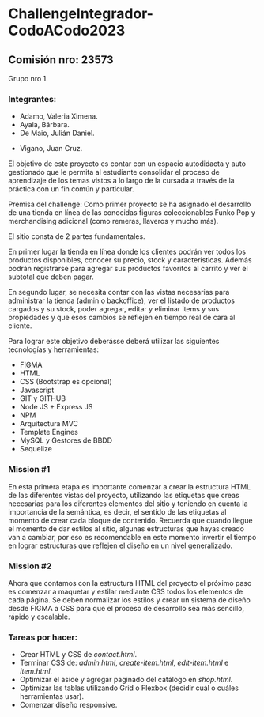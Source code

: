 
# ChallengeIntegrador-CodoACodo2023

## Comisión nro: 23573 

Grupo nro 1.

### Integrantes:

- Adamo, Valeria Ximena. 
- Ayala, Bárbara. 
- De Maio, Julián Daniel.  
<!-- - Nuñez, Federico Miguel Antonio. -->
- Vigano, Juan Cruz. 

El objetivo de este proyecto es contar con un espacio autodidacta y
auto gestionado que le permita al estudiante consolidar el proceso de
aprendizaje de los temas vistos a lo largo de la cursada a través de la
práctica con un fin común y particular.

Premisa del challenge: Como primer proyecto se ha asignado el desarrollo de una tienda en línea de las conocidas figuras coleccionables
Funko Pop y merchandising adicional (como remeras, llaveros y mucho más). 

El sitio consta de 2 partes fundamentales. 

En primer lugar la tienda en
línea donde los clientes podrán ver todos los productos disponibles,
conocer su precio, stock y características. Además podrán registrarse
para agregar sus productos favoritos al carrito y ver el subtotal que
deben pagar.

En segundo lugar, se necesita contar con las vistas necesarias para
administrar la tienda (admin o backoffice), ver el listado de productos
cargados y su stock, poder agregar, editar y eliminar items y sus
propiedades y que esos cambios se reflejen en tiempo real de cara al
cliente.

Para lograr este objetivo deberásse deberá utilizar las siguientes tecnologías y
herramientas:
- FIGMA
- HTML
- CSS (Bootstrap es opcional)
- Javascript
- GIT y GITHUB
- Node JS + Express JS
- NPM
- Arquitectura MVC
- Template Engines
- MySQL y Gestores de BBDD
- Sequelize

### Mission #1

En esta primera etapa es importante comenzar a crear la estructura
HTML de las diferentes vistas del proyecto, utilizando las etiquetas que
creas necesarias para los diferentes elementos del sitio y teniendo en
cuenta la importancia de la semántica, es decir, el sentido de las
etiquetas al momento de crear cada bloque de contenido. Recuerda que cuando llegue el momento de dar estilos al sitio, algunas
estructuras que hayas creado van a cambiar, por eso es recomendable
en este momento invertir el tiempo en lograr estructuras que reflejen el
diseño en un nivel generalizado.

### Mission #2

Ahora que contamos con la estructura HTML del proyecto el próximo
paso es comenzar a maquetar y estilar mediante CSS todos los
elementos de cada página. Se deben normalizar los estilos y crear un sistema de
diseño desde FIGMA a CSS para que el proceso de desarrollo sea más
sencillo, rápido y escalable.

### Tareas por hacer:
- Crear HTML y CSS de _contact.html_.
- Terminar CSS de: _admin.html_, _create-item.html_, _edit-item.html_ e _item.html_.
- Optimizar el aside y agregar paginado del catálogo en _shop.html_.
- Optimizar las tablas utilizando Grid o Flexbox (decidir cuál o cuáles herramientas usar).
- Comenzar diseño responsive. 

